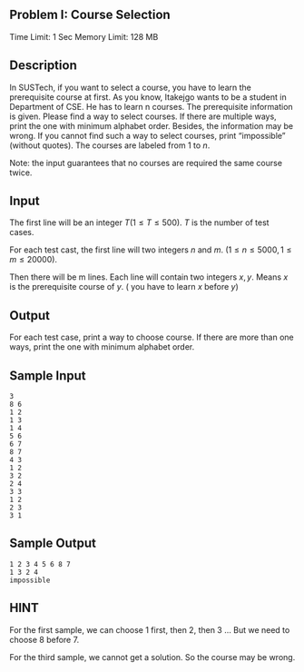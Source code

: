 ## Problem I: Course Selection

Time Limit: 1 Sec Memory Limit: 128 MB

## Description

In SUSTech, if you want to select a course, you have to learn the prerequisite course at first. As you know, Itakejgo wants to be a student in Department of CSE. He has to learn n courses. The prerequisite information is given. Please find a way to select courses. If there are multiple ways, print the one with minimum alphabet order. Besides, the information may be wrong. If you cannot find such a way to select courses, print “impossible” (without quotes). The courses are labeled from $1$ to $n$.

Note: the input guarantees that no courses are required the same course twice.

## Input

The first line will be an integer $T(1≤T≤500)$. $T$ is the number of test cases.

For each test cast, the first line will two integers $n$ and $m$. $(1≤n≤5000,1≤m≤20000)$.

Then there will be m lines. Each line will contain two integers $x,y$. Means $x$ is the prerequisite course of $y$. ( you have to learn $x$ before $y$)

## Output

For each test case, print a way to choose course. If there are more than one ways, print the one with minimum alphabet order.

## Sample Input

```
3
8 6
1 2
1 3
1 4
5 6
6 7
8 7
4 3
1 2
3 2
2 4
3 3
1 2
2 3
3 1
```

## Sample Output

```
1 2 3 4 5 6 8 7
1 3 2 4
impossible
```

## HINT

For the first sample, we can choose $1$ first, then $2$, then $3$ … But we need to choose $8$ before $7$.

For the third sample, we cannot get a solution. So the course may be wrong.